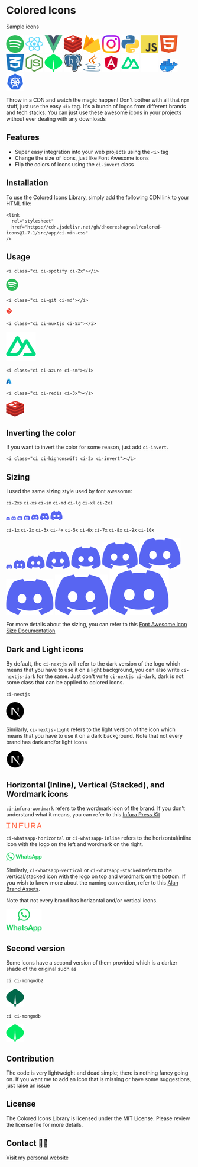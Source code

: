 # Colored Icons

Sample icons

<img src="public/icons/spotify/spotify.svg" alt="Spotify Icon" width="48" height="48"> <img src="public/icons/reactjs/reactjs.svg" alt="React Icon" width="48" height="48">
<img src="public/icons/vuejs/vuejs.svg" alt="Vue.js Icon" width="48" height="48"> <img src="public/icons/redis/redis.svg" alt="Redis Icon" width="48" height="48"> <img src="public/icons/firebase/firebase.svg" alt="Firebase Icon" width="48" height="48"> <img src="public/icons/instagram/instagram.svg" alt="Instagram Icon" width="48" height="48"> <img src="public/icons/python/python.svg" alt="Python Icon" width="48" height="48"> <img src="public/icons/js/js.svg" alt="JavaScript Icon" width="48" height="48"> <img src="public/icons/html/html.svg" alt="HTML5 Icon" width="48" height="48"> <img src="public/icons/css/css.svg" alt="CSS3 Icon" width="48" height="48"> <img src="public/icons/nodejs/nodejs.svg" alt="Node.js Icon" width="48" height="48"> <img src="public/icons/mongodb/mongodb.svg" alt="MongoDB Icon" width="48" height="48"> <img src="public/icons/postgresql/postgresql.svg" alt="PostgreSQL Icon" width="48" height="48"> <img src="public/icons/java/java.svg" alt="Java Icon" width="48" height="48"> <img src="public/icons/angular/angular.svg" alt="Angular Icon" width="48" height="48"> <img src="public/icons/nuxtjs/nuxtjs.svg" alt="Nuxtjs Icon" width="48" height="48"> <img src="public/icons/github/github-light.svg" alt="GitHub Icon" width="48" height="48"> <img src="public/icons/docker/docker.webp" alt="Docker Icon" width="48"> <img src="public/icons/kubernetes/kubernetes.svg" alt="Kubernetes Icon" width="48" height="48">

Throw in a CDN and watch the magic happen! Don't bother with all that `npm` stuff, just use the easy `<i>` tag. It's a bunch of logos from different brands and tech stacks. You can just use these awesome icons in your projects without ever dealing with any downloads
## Features

- Super easy integration into your web projects using the `<i>` tag
- Change the size of icons, just like Font Awesome icons
- Flip the colors of icons using the `ci-invert` class

## Installation

To use the Colored Icons Library, simply add the following CDN link to your HTML file:

```
<link
  rel="stylesheet"
  href="https://cdn.jsdelivr.net/gh/dheereshagrwal/colored-icons@1.7.1/src/app/ci.min.css"
/>
```

## Usage

```
<i class="ci ci-spotify ci-2x"></i>
```
<img src="public/icons/spotify/spotify.svg" width="32px">

```
<i class="ci ci-git ci-md"></i>
```
<img src="public/icons/git/git.svg" width="16px">

```
<i class="ci ci-nuxtjs ci-5x"></i>
```
<img src="public/icons/nuxtjs/nuxtjs.svg" width="80px">

```
<i class="ci ci-azure ci-sm"></i>
```
<img src="public/icons/azure/azure.svg" width="14px">

```
<i class="ci ci-redis ci-3x"></i>
```
<img src="public/icons/redis/redis.svg" width="48px">


## Inverting the color

If you want to invert the color for some reason, just add `ci-invert`.

```
<i class="ci ci-highonswift ci-2x ci-invert"></i>
```

## Sizing

I used the same sizing style used by font awesome:

`ci-2xs` `ci-xs` `ci-sm` `ci-md` `ci-lg` `ci-xl` `ci-2xl`

<img src='public/icons/discord/discord.svg' width="10px"> <img src='public/icons/discord/discord.svg' width="12px"> <img src='public/icons/discord/discord.svg' width="14px"> <img src='public/icons/discord/discord.svg' width="16px"> <img src='public/icons/discord/discord.svg' width="20px"> <img src='public/icons/discord/discord.svg' width="24px"> <img src='public/icons/discord/discord.svg' width="32px">


`ci-1x` `ci-2x` `ci-3x` `ci-4x` `ci-5x` `ci-6x` `ci-7x` `ci-8x` `ci-9x` `ci-10x`

<img src="public/icons/discord/discord.svg" width="16px"> <img src="public/icons/discord/discord.svg" width="32px"> <img src="public/icons/discord/discord.svg" width="48px"> <img src="public/icons/discord/discord.svg" width="64px"> <img src="public/icons/discord/discord.svg" width="80px"> <img src="public/icons/discord/discord.svg" width="96px"> <img src="public/icons/discord/discord.svg" width="112px"> <img src="public/icons/discord/discord.svg" width="128px"> <img src="public/icons/discord/discord.svg" width="144px"> <img src="public/icons/discord/discord.svg" width="160px">


For more details about the sizing, you can refer to this [Font Awesome Icon Size Documentation](https://fontawesome.com/docs/web/style/size)

## Dark and Light icons

By default, the `ci-nextjs` will refer to the dark version of the logo which means that you have to use it on a light background, you can also write `ci-nextjs-dark` for the same.
Just don't write `ci-nextjs ci-dark`, dark is not some class that can be applied to colored icons.

`ci-nextjs`

<img src="public/icons/nextjs/nextjs.svg" width="48px">

Similarly, `ci-nextjs-light` refers to the light version of the icon which means that you have to use it on a dark background.
Note that not every brand has dark and/or light icons

<img src="public/icons/nextjs/nextjs-light.svg" width="48px">

## Horizontal (Inline), Vertical (Stacked), and Wordmark icons

`ci-infura-wordmark` refers to the wordmark icon of the brand. If you don't understand what it means, you can refer to this [Infura Press Kit](https://www.infura.io/presskit)

<img src="public/icons/infura/infura-wordmark.svg" alt="Infura Wordmark" width="96">

`ci-whatsapp-horizontal` or `ci-whatsapp-inline` refers to the horizontal/inline icon with the logo on the left and wordmark on the right.

<img src='public/icons/whatsapp/whatsapp-horizontal.svg' alt="Whatsapp Horizontal" width="96">

Similarly, `ci-whatsapp-vertical` or `ci-whatsapp-stacked` refers to the vertical/stacked icon with the logo on top and wordmark on the bottom. If you wish to know more about the naming convention, refer to this [Alan Brand Assets](https://alan.app/brand-assets/).

Note that not every brand has horizontal and/or vertical icons.

<img src='public/icons/whatsapp/whatsapp-vertical.svg' alt="Whatsapp Vertical" width="96">

## Second version

Some icons have a second version of them provided which is a darker shade of the original such as

`ci ci-mongodb2`

<img src="public/icons/mongodb/mongodb2.svg" alt="MongoDB2 Icon" width="48" height="48">

`ci ci-mongodb`

<img src="public/icons/mongodb/mongodb.svg" alt="MongoDB Icon" width="48" height="48">

## Contribution

The code is very lightweight and dead simple; there is nothing fancy going on.
If you want me to add an icon that is missing or have some suggestions, just raise an issue

## License

The Colored Icons Library is licensed under the MIT License. Please review the license file for more details.

## Contact 👋🏻

[Visit my personal website](https://dheereshagrwal.vercel.app)
